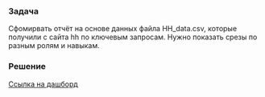 <h3>Задача</h3>

Сфомирвать отчёт на основе данных файла HH_data.csv, которые получили с сайта hh по ключевым запросам. Нужно показать срезы по разным ролям и навыкам.

<h3>Решение</h3>

[Ссылка на дашборд](https://public.tableau.com/app/profile/denis1124/viz/HH_data_analytics/Dashboard1)
